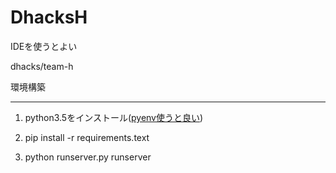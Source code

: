 # DhacksH

IDEを使うとよい


dhacks/team-h


環境構築

---

1. python3.5をインストール([pyenv使うと良い](https://github.com/yyuu/pyenv))

1. pip install -r requirements.text

1. python runserver.py runserver


